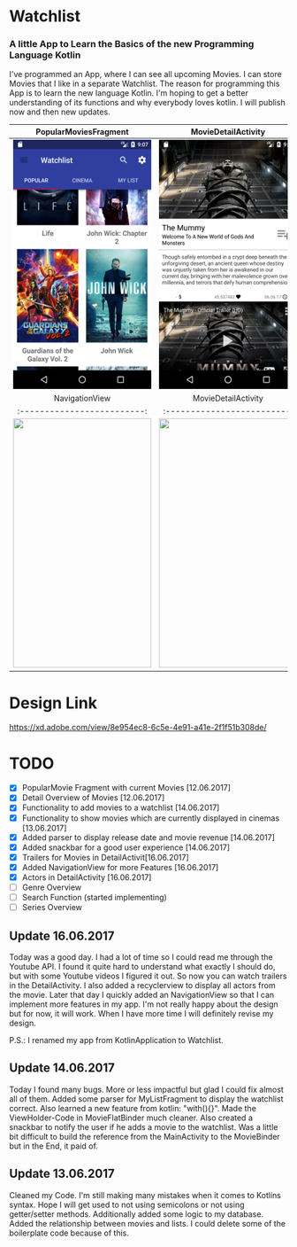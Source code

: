 # Watchlist

### A little App to Learn the Basics of the new Programming Language Kotlin

I've programmed an App, where I can see all upcoming Movies. I can store Movies that I like in a separate Watchlist. The reason for programming this App is to learn the new language Kotlin. I'm hoping to get a better understanding of its functions and why everybody loves kotlin. I will publish now and then new updates.


PopularMoviesFragment            |  MovieDetailActivity |  MyListFragment
:-------------------------:|:-------------------------:|:-------------------------:
<img src="https://github.com/LeonErath/KotlinApplication/blob/master/screenshots/PopularMovies.png" data-canonical-src="https://raw.githubusercontent.com/LeonErath/KotlinApplication/master/screenshots/PopularMovies.png" width="250" height="450" />                            |  <img src="https://github.com/LeonErath/KotlinApplication/blob/master/screenshots/MovieDetail.png" data-canonical-src="https://raw.githubusercontent.com/LeonErath/KotlinApplication/master/screenshots/MovieDetail.png" width="250" height="450" />         |  <img src="https://github.com/LeonErath/KotlinApplication/blob/master/screenshots/Watchlist.png" data-canonical-src="https://raw.githubusercontent.com/LeonErath/KotlinApplication/master/screenshots/Watchlist.png" width="250" height="450" />
NavigationView            |  MovieDetailActivity 
:-------------------------:|:-------------------------:
<img src="https://github.com/LeonErath/Watchlist/blob/master/screenshots/NavigationView.png" data-canonical-src="https://raw.githubusercontent.com/LeonErath/Watchlist/master/screenshots/NavigationView.png" width="250" height="450" />         |  <img src="https://github.com/LeonErath/Watchlist/blob/master/screenshots/MovieDetail2.png" data-canonical-src="https://raw.githubusercontent.com/LeonErath/Watchlist/master/screenshots/MovieDetail2.png" width="250" height="450" />

# Design Link
https://xd.adobe.com/view/8e954ec8-6c5e-4e91-a41e-2f1f51b308de/


# TODO
- [x] PopularMovie Fragment with current Movies [12.06.2017]
- [x] Detail Overview of Movies [12.06.2017]
- [x] Functionality to add movies to a watchlist [14.06.2017]
- [x] Functionality to show movies which are currently displayed in cinemas [13.06.2017]
- [x] Added parser to display release date and movie revenue [14.06.2017]
- [x] Added snackbar for a good user experience [14.06.2017]
- [x] Trailers for Movies in DetailActivit[16.06.2017]
- [x] Added NavigationView for more Features [16.06.2017]
- [x] Actors in DetailActivity [16.06.2017]
- [ ] Genre Overview
- [ ] Search Function (started implementing)
- [ ] Series Overview

## Update 16.06.2017

Today was a good day. I had a lot of time so I could read me through the Youtube API. I found it quite hard to understand what exactly I should do, but with some Youtube videos I figured it out. So now you can watch trailers in the DetailActivity. I also added a recyclerview to display all actors from the movie. Later that day I quickly added an NavigationView so that I can implement more features in my app. I'm not really happy about the design but for now, it will work. When I have more time I will definitely revise my design. 

P.S.: I renamed my app from KotlinApplication to Watchlist.

## Update 14.06.2017

Today I found many bugs. More or less impactful but glad I could fix almost all of them. Added some parser for MyListFragment to display the watchlist correct. Also learned a new feature from kotlin: "with(){}". Made the ViewHolder-Code in MovieFlatBinder much cleaner. Also created a snackbar to notify the user if he adds a movie to the watchlist. Was a little bit difficult to build the reference from the MainActivity to the MovieBinder but in the End, it paid of.

## Update 13.06.2017

Cleaned my Code. I'm still making many mistakes when it comes to Kotlins syntax. Hope I will get used to not using semicolons or not using getter/setter methods. Additionally added some logic to my database. Added the relationship between movies and lists. I could delete some of the boilerplate code because of this.
